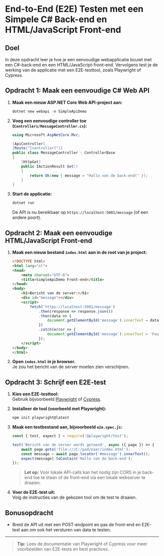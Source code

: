 # End-to-End (E2E) Testen met een Simpele C# Back-end en HTML/JavaScript Front-end

## Doel
In deze opdracht leer je hoe je een eenvoudige webapplicatie bouwt met een C#-back-end en een HTML/JavaScript-front-end. Vervolgens test je de werking van de applicatie met een E2E-testtool, zoals Playwright of Cypress.

## Opdracht 1: Maak een eenvoudige C# Web API

1. **Maak een nieuw ASP.NET Core Web API-project aan:**
    ```powershell
    dotnet new webapi -n SimpleApiDemo
    ```
2. **Voeg een eenvoudige controller toe (`Controllers/MessageController.cs`):**
    ```csharp
    using Microsoft.AspNetCore.Mvc;

    [ApiController]
    [Route("[controller]")]
    public class MessageController : ControllerBase
    {
        [HttpGet]
        public IActionResult Get()
        {
            return Ok(new { message = "Hallo van de back-end!" });
        }
    }
    ```
3. **Start de applicatie:**
    ```powershell
    dotnet run
    ```
    De API is nu bereikbaar op `https://localhost:5001/message` (of een andere poort).

## Opdracht 2: Maak een eenvoudige HTML/JavaScript Front-end

1. **Maak een nieuw bestand `index.html` aan in de root van je project:**
    ```html
    <!DOCTYPE html>
    <html lang="nl">
    <head>
        <meta charset="UTF-8">
        <title>SimpleApiDemo Front-end</title>
    </head>
    <body>
        <h1>Bericht van de server:</h1>
        <div id="message"></div>
        <script>
            fetch('https://localhost:5001/message')
                .then(response => response.json())
                .then(data => {
                    document.getElementById('message').innerText = data.message;
                })
                .catch(error => {
                    document.getElementById('message').innerText = 'Fout bij ophalen bericht';
                });
        </script>
    </body>
    </html>
    ```
2. **Open `index.html` in je browser.**  
   Je zou het bericht van de server moeten zien verschijnen.

## Opdracht 3: Schrijf een E2E-test

1. **Kies een E2E-testtool:**  
   Gebruik bijvoorbeeld [Playwright](https://playwright.dev/) of [Cypress](https://www.cypress.io/).
2. **Installeer de tool (voorbeeld met Playwright):**
    ```powershell
    npm init playwright@latest
    ```
3. **Maak een testbestand aan, bijvoorbeeld `e2e.spec.js`:**
    ```javascript
    const { test, expect } = require('@playwright/test');

    test('Bericht van de server wordt getoond', async ({ page }) => {
        await page.goto('file:///C:/pad/naar/index.html');
        const message = await page.locator('#message').innerText();
        expect(message).toContain('Hallo van de back-end');
    });
    ```
    > **Let op:** Voor lokale API-calls kan het nodig zijn CORS in je back-end toe te staan of de front-end via een lokale webserver te draaien.

4. **Voer de E2E-test uit:**  
   Volg de instructies van de gekozen tool om de test te draaien.

## Bonusopdracht

- Breid de API uit met een POST-endpoint en pas de front-end en E2E-test aan om ook het versturen van data te testen.

---

> **Tip:** Lees de documentatie van Playwright of Cypress voor meer voorbeelden van E2E-tests en best practices.